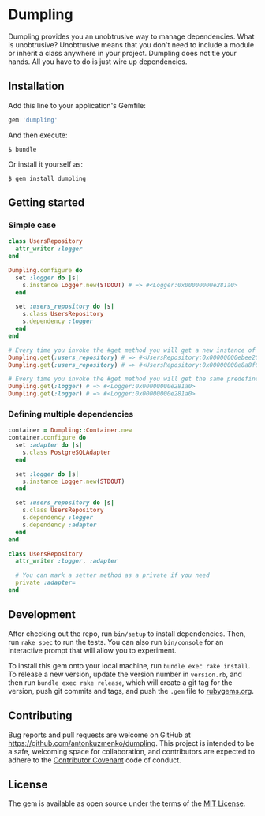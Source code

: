 # Dumpling

Dumpling provides you an unobtrusive way to manage dependencies.
What is unobtrusive? Unobtrusive means that you don't need to include a module or inherit a class anywhere in your project.
Dumpling does not tie your hands. All you have to do is just wire up dependencies.

## Installation

Add this line to your application's Gemfile:

```ruby
gem 'dumpling'
```

And then execute:

    $ bundle

Or install it yourself as:

    $ gem install dumpling

## Getting started

### Simple case

```ruby
class UsersRepository
  attr_writer :logger
end

Dumpling.configure do
  set :logger do |s|
    s.instance Logger.new(STDOUT) # => #<Logger:0x00000000e281a0>
  end

  set :users_repository do |s|
    s.class UsersRepository
    s.dependency :logger
  end
end

# Every time you invoke the #get method you will get a new instance of the #class
Dumpling.get(:users_repository) # => #<UsersRepository:0x00000000ebee20>
Dumpling.get(:users_repository) # => #<UsersRepository:0x00000000e8a8f0>

# Every time you invoke the #get method you will get the same predefined #instance
Dumpling.get(:logger) # => #<Logger:0x00000000e281a0>
Dumpling.get(:logger) # => #<Logger:0x00000000e281a0>
```

### Defining multiple dependencies

```ruby
container = Dumpling::Container.new
container.configure do
  set :adapter do |s|
    s.class PostgreSQLAdapter
  end

  set :logger do |s|
    s.instance Logger.new(STDOUT)
  end

  set :users_repository do |s|
    s.class UsersRepository
    s.dependency :logger
    s.dependency :adapter
  end
end

class UsersRepository
  attr_writer :logger, :adapter

  # You can mark a setter method as a private if you need
  private :adapter=
end
```

## Development

After checking out the repo, run `bin/setup` to install dependencies. Then, run `rake spec` to run the tests. You can also run `bin/console` for an interactive prompt that will allow you to experiment.

To install this gem onto your local machine, run `bundle exec rake install`. To release a new version, update the version number in `version.rb`, and then run `bundle exec rake release`, which will create a git tag for the version, push git commits and tags, and push the `.gem` file to [rubygems.org](https://rubygems.org).

## Contributing

Bug reports and pull requests are welcome on GitHub at https://github.com/antonkuzmenko/dumpling. This project is intended to be a safe, welcoming space for collaboration, and contributors are expected to adhere to the [Contributor Covenant](http://contributor-covenant.org) code of conduct.


## License

The gem is available as open source under the terms of the [MIT License](http://opensource.org/licenses/MIT).


